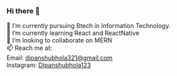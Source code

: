 ### Hi there 👋


🔭 I’m currently pursuing Btech in Information Technology.  <br>
🌱 I’m currently learning React and ReactNative <br>
👯 I’m looking to collaborate on MERN<br>
📫 Reach me at:<br>
     Email: <a href="mailto:@dipanshubhola321@gmail.com">dipanshubhola321@gmail.com</a><br>
     Instagram: <a href="https://www.instagram.com/dipanshubhola123/">Dipanshubhola123</a>

